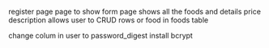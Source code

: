 register page
page to show form 
page shows all the foods and details price description
allows user to CRUD rows or food in foods table


change colum in user to password_digest 
install bcrypt